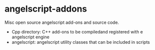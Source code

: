 # angelscript-addons
Misc open source angelscript add-ons and source code.
 - Cpp directory: C++ add-ons to be compiledand registered with e angelscript engine
 - angelscript: angelscript utility classes that can be included in scripts
